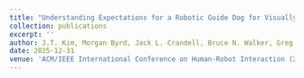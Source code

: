 ```yaml
---
title: "Understanding Expectations for a Robotic Guide Dog for Visually Impaired People"
collection: publications
excerpt: ''
author: J.T. Kim, Morgan Byrd, Jack L. Crandell, Bruce N. Walker, Greg Turk, Sehoon Ha
date: 2025-12-31
venue: 'ACM/IEEE International Conference on Human-Robot Interaction (25% acceptance rate)'
---
```

